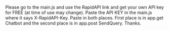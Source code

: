 Please go to the main.js and use the RapidAPI link and get your own API key for FREE (at time of use may change). Paste the API KEY in the main.js where it says X-RapidAPI-Key. Paste in both places. First place is in app.get Chatbot and the second place is in app.post SendQuery. Thanks.